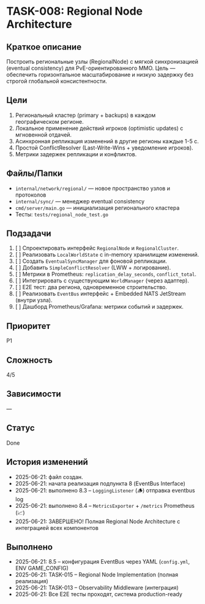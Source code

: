 # TASK-008: Regional Node Architecture

## Краткое описание
Построить региональные узлы (RegionalNode) с мягкой синхронизацией (eventual consistency) для PvE-ориентированного MMO. Цель — обеспечить горизонтальное масштабирование и низкую задержку без строгой глобальной консистентности.

## Цели
1. Региональный кластер (primary + backups) в каждом географическом регионе.
2. Локальное применение действий игроков (optimistic updates) с мгновенной отдачей.
3. Асинхронная репликация изменений в другие регионы каждые 1-5 с.
4. Простой ConflictResolver (Last-Write-Wins + уведомление игроков).
5. Метрики задержек репликации и конфликтов.

## Файлы/Папки
- `internal/network/regional/` — новое пространство узлов и протоколов
- `internal/sync/` — менеджер eventual consistency
- `cmd/server/main.go` — инициализация регионального кластера
- Тесты: `tests/regional_node_test.go`

## Подзадачи
1. [ ] Спроектировать интерфейс `RegionalNode` и `RegionalCluster`.
2. [ ] Реализовать `LocalWorldState` с in-memory хранилищем изменений.
3. [ ] Создать `EventualSyncManager` для фоновой репликации.
4. [ ] Добавить `SimpleConflictResolver` (LWW + логирование).
5. [ ] Метрики в Prometheus: `replication_delay_seconds`, `conflict_total`.
6. [ ] Интегрировать с существующим `WorldManager` (через адаптер).
7. [ ] E2E тест: два региона, одновременное строительство.
8. [ ] Реализовать `EventBus` интерфейс + Embedded NATS JetStream (внутри узла).
9. [ ] Дашборд Prometheus/Grafana: метрики событий и задержек.

## Приоритет
P1

## Сложность
4/5

## Зависимости
—

## Статус
Done

## История изменений
- 2025-06-21: файл создан.
- 2025-06-21: начата реализация подпункта 8 (EventBus Interface)
- 2025-06-21: выполнено 8.3 – `LoggingListener` (🪵) отправка eventbus log
- 2025-06-21: выполнено 8.4 – `MetricsExporter` + `/metrics` Prometheus (📈) 
- 2025-06-21: ЗАВЕРШЕНО! Полная Regional Node Architecture с интеграцией всех компонентов

## Выполнено
- 2025-06-21: 8.5 – конфигурация EventBus через YAML (`config.yml`, ENV GAME_CONFIG)
- 2025-06-21: TASK-015 – Regional Node Implementation (полная реализация)
- 2025-06-21: TASK-013 – Observability Middleware (интеграция)
- 2025-06-21: Все E2E тесты проходят, система production-ready 
